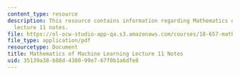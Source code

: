 ```yaml
---
content_type: resource
description: This resource contains information regarding Mathematics of machine learning
  lecture 11 notes.
file: https://ol-ocw-studio-app-qa.s3.amazonaws.com/courses/18-657-mathematics-of-machine-learning-fall-2015/35139a38b88d438099e767f0b1a6dfe8_MIT18_657F15_L11.pdf
file_type: application/pdf
resourcetype: Document
title: Mathematics of Machine Learning Lecture 11 Notes
uid: 35139a38-b88d-4380-99e7-67f0b1a6dfe8
---
```

